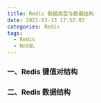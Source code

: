 ```yaml
---
title: Redis 数据类型与数据结构
date: 2021-03-13 17:52:03
categories: Redis  
tags: 
  - Redis
  - NoSQL
---
```




### 一、Redis 键值对结构

### 二、Redis 数据结构

